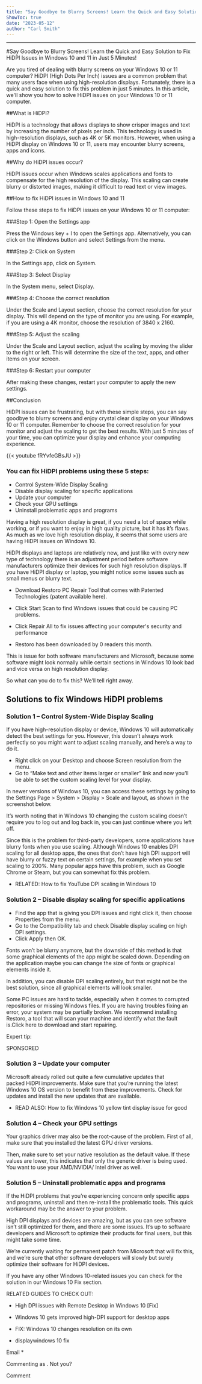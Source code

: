 ```yaml
---
title: "Say Goodbye to Blurry Screens! Learn the Quick and Easy Solution to Fix HiDPI Issues in Windows 10 and 11 in Just 5 Minutes!"
ShowToc: true 
date: "2023-05-12"
author: "Carl Smith"
---
```

*****
#Say Goodbye to Blurry Screens! Learn the Quick and Easy Solution to Fix HiDPI Issues in Windows 10 and 11 in Just 5 Minutes!

Are you tired of dealing with blurry screens on your Windows 10 or 11 computer? HiDPI (High Dots Per Inch) issues are a common problem that many users face when using high-resolution displays. Fortunately, there is a quick and easy solution to fix this problem in just 5 minutes. In this article, we'll show you how to solve HiDPI issues on your Windows 10 or 11 computer.

##What is HiDPI?

HiDPI is a technology that allows displays to show crisper images and text by increasing the number of pixels per inch. This technology is used in high-resolution displays, such as 4K or 5K monitors. However, when using a HiDPI display on Windows 10 or 11, users may encounter blurry screens, apps and icons. 

##Why do HiDPI issues occur?

HiDPI issues occur when Windows scales applications and fonts to compensate for the high resolution of the display. This scaling can create blurry or distorted images, making it difficult to read text or view images. 

##How to fix HiDPI issues in Windows 10 and 11

Follow these steps to fix HiDPI issues on your Windows 10 or 11 computer:

###Step 1: Open the Settings app

Press the Windows key + I to open the Settings app. Alternatively, you can click on the Windows button and select Settings from the menu.

###Step 2: Click on System

In the Settings app, click on System.

###Step 3: Select Display

In the System menu, select Display.

###Step 4: Choose the correct resolution

Under the Scale and Layout section, choose the correct resolution for your display. This will depend on the type of monitor you are using. For example, if you are using a 4K monitor, choose the resolution of 3840 x 2160.

###Step 5: Adjust the scaling

Under the Scale and Layout section, adjust the scaling by moving the slider to the right or left. This will determine the size of the text, apps, and other items on your screen. 

###Step 6: Restart your computer

After making these changes, restart your computer to apply the new settings. 

##Conclusion

HiDPI issues can be frustrating, but with these simple steps, you can say goodbye to blurry screens and enjoy crystal clear display on your Windows 10 or 11 computer. Remember to choose the correct resolution for your monitor and adjust the scaling to get the best results. With just 5 minutes of your time, you can optimize your display and enhance your computing experience.

{{< youtube fRYvfeGBsJU >}} 



### You can fix HiDPI problems using these 5 steps:
 
- Control System-Wide Display Scaling
 - Disable display scaling for specific applications
 - Update your computer
 - Check your GPU settings
 - Uninstall problematic apps and programs

 
Having a high resolution display is great, if you need a lot of space while working, or if you want to enjoy in high quality picture, but it has it’s flaws. As much as we love high resolution display, it seems that some users are having HiDPI issues on Windows 10.

HiDPI displays and laptops are relatively new, and just like with every new type of technology there is an adjustment period before software manufacturers optimize their devices for such high resolution displays. If you have HiDPI display or laptop, you might notice some issues such as small menus or blurry text.
 

 
- Download Restoro PC Repair Tool that comes with Patented Technologies (patent available here).
 - Click Start Scan to find Windows issues that could be causing PC problems.
 - Click Repair All to fix issues affecting your computer's security and performance

 
- Restoro has been downloaded by 0 readers this month.

 
This is issue for both software manufacturers and Microsoft, because some software might look normally while certain sections in Windows 10 look bad and vice versa on high resolution display.
 
So what can you do to fix this? We’ll tell right away.
 
## Solutions to fix Windows HiDPI problems
 
### Solution 1 – Control System-Wide Display Scaling
 
If you have high-resolution display or device, Windows 10 will automatically detect the best settings for you. However, this doesn’t always work perfectly so you might want to adjust scaling manually, and here’s a way to do it.
 
- Right click on your Desktop and choose Screen resolution from the menu.
 - Go to “Make text and other items larger or smaller” link and now you’ll be able to set the custom scaling level for your display.

 
In newer versions of Windows 10, you can access these settings by going to the Settings Page > System > Display > Scale and layout, as shown in the screenshot below.
 
It’s worth noting that in Windows 10 changing the custom scaling doesn’t require you to log out and log back in, you can just continue where you left off.
 
Since this is the problem for third-party developers, some applications have blurry fonts when you use scaling. Although Windows 10 enables DPI scaling for all desktop apps, the ones that don’t have high DPI support will have blurry or fuzzy text on certain settings, for example when you set scaling to 200%. Many popular apps have this problem, such as Google Chrome or Steam, but you can somewhat fix this problem.
 
- RELATED: How to fix YouTube DPI scaling in Windows 10

 
### Solution 2 – Disable display scaling for specific applications
 
- Find the app that is giving you DPI issues and right click it, then choose Properties from the menu.
 - Go to the Compatibility tab and check Disable display scaling on high DPI settings.
 - Click Apply then OK.

 
Fonts won’t be blurry anymore, but the downside of this method is that some graphical elements of the app might be scaled down. Depending on the application maybe you can change the size of fonts or graphical elements inside it.
 
In addition, you can disable DPI scaling entirely, but that might not be the best solution, since all graphical elements will look smaller.
 
Some PC issues are hard to tackle, especially when it comes to corrupted repositories or missing Windows files. If you are having troubles fixing an error, your system may be partially broken. We recommend installing Restoro, a tool that will scan your machine and identify what the fault is.Click here to download and start repairing.
 
Expert tip:
 
SPONSORED
 
### Solution 3 – Update your computer
 
Microsoft already rolled out quite a few cumulative updates that packed HiDPI improvements. Make sure that you’re running the latest Windows 10 OS version to benefit from these improvements. Check for updates and install the new updates that are available.
 
- READ ALSO: How to fix Windows 10 yellow tint display issue for good

 
### Solution 4 – Check your GPU settings
 
Your graphics driver may also be the root-cause of the problem. First of all, make sure that you installed the latest GPU driver versions.
 
Then, make sure to set your native resolution as the default value. If these values are lower, this indicates that only the generic driver is being used. You want to use your AMD/NVIDIA/ Intel driver as well.
 
### Solution 5 – Uninstall problematic apps and programs
 
If the HiDPI problems that you’re experiencing concern only specific apps and programs, uninstall and then re-install the problematic tools. This quick workaround may be the answer to your problem.
 
High DPI displays and devices are amazing, but as you can see software isn’t still optimized for them, and there are some issues. It’s up to software developers and Microsoft to optimize their products for final users, but this might take some time.
 
We’re currently waiting for permanent patch from Microsoft that will fix this, and we’re sure that other software developers will slowly but surely optimize their software for HiDPI devices.
 
If you have any other Windows 10-related issues you can check for the solution in our Windows 10 Fix section.
 
RELATED GUIDES TO CHECK OUT:
 
- High DPI issues with Remote Desktop in Windows 10 [Fix]
 - Windows 10 gets improved high-DPI support for desktop apps
 - FIX: Windows 10 changes resolution on its own

 
- displaywindows 10 fix

 
Email * 
 

Commenting as .
Not you?

 
Comment 






